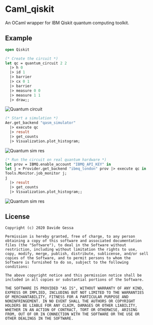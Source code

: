 # Caml_qiskit

An OCaml wrapper for IBM Qiskit quantum computing toolkit.


## Example


```ocaml
open Qiskit

(* Create the circuit *)
let qc = quantum_circuit 2 2 
  |> h 0 
  |> id 1 
  |> barrier
  |> cx 0 1
  |> barrier
  |> measure 0 0
  |> measure 1 1
  |> draw;;
```

![Quantum circuit](https://github.com/dakk/caml_qiskit/master/media/readme_circuit.png)

```ocaml
(* Start a simulation *)
Aer.get_backend "qasm_simulator" 
  |> execute qc 
  |> result 
  |> get_counts 
  |> Visualization.plot_histogram;
```

![Quantum sim res](https://github.com/dakk/caml_qiskit/master/media/readme_ressim.png)


```ocaml
(* Run the circuit on real quantum hardware *)
let prov = IBMQ.enable_account "IBMQ_API_KEY" in
let j = Provider.get_backend "ibmq_london" prov |> execute qc in
Tools.Monitor.job_monitor j;
j 
  |> result 
  |> get_counts 
  |> Visualization.plot_histogram;;
```

![Quantum sim res](https://github.com/dakk/caml_qiskit/master/media/readme_resreal.png)


## License
```
Copyright (c) 2020 Davide Gessa

Permission is hereby granted, free of charge, to any person
obtaining a copy of this software and associated documentation
files (the "Software"), to deal in the Software without
restriction, including without limitation the rights to use,
copy, modify, merge, publish, distribute, sublicense, and/or sell
copies of the Software, and to permit persons to whom the
Software is furnished to do so, subject to the following
conditions:

The above copyright notice and this permission notice shall be
included in all copies or substantial portions of the Software.

THE SOFTWARE IS PROVIDED "AS IS", WITHOUT WARRANTY OF ANY KIND,
EXPRESS OR IMPLIED, INCLUDING BUT NOT LIMITED TO THE WARRANTIES
OF MERCHANTABILITY, FITNESS FOR A PARTICULAR PURPOSE AND
NONINFRINGEMENT. IN NO EVENT SHALL THE AUTHORS OR COPYRIGHT
HOLDERS BE LIABLE FOR ANY CLAIM, DAMAGES OR OTHER LIABILITY,
WHETHER IN AN ACTION OF CONTRACT, TORT OR OTHERWISE, ARISING
FROM, OUT OF OR IN CONNECTION WITH THE SOFTWARE OR THE USE OR
OTHER DEALINGS IN THE SOFTWARE.
```